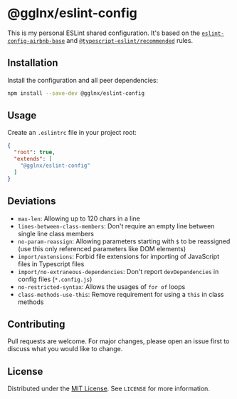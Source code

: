 # @gglnx/eslint-config

This is my personal ESLint shared configuration. It's based on the [`eslint-config-airbnb-base`](https://www.npmjs.com/package/eslint-config-airbnb-base) and [`@typescript-eslint/recommended`](https://typescript-eslint.io/users/configs) rules.

## Installation

Install the configuration and all peer dependencies:

```bash
npm install --save-dev @gglnx/eslint-config
```

## Usage

Create an `.eslintrc` file in your project root:

```json
{
  "root": true,
  "extends": [
    "@gglnx/eslint-config"
  ]
}
```

## Deviations

* `max-len`: Allowing up to 120 chars in a line
* `lines-between-class-members`: Don't require an empty line between single line class members
* `no-param-reassign`: Allowing parameters starting with `$` to be reassigned (use this only referenced parameters like DOM elements)
* `import/extensions`: Forbid file extensions for importing of JavaScript files in Typescript files
* `import/no-extraneous-dependencies`: Don't report `devDependencies` in config files (`*.config.js`)
* `no-restricted-syntax`: Allows the usages of `for of` loops
* `class-methods-use-this`: Remove requirement for using a `this` in class methods

## Contributing

Pull requests are welcome. For major changes, please open an issue first to discuss what you would like to change.

## License

Distributed under the [MIT License](https://opensource.org/license/mit). See `LICENSE` for more information.
